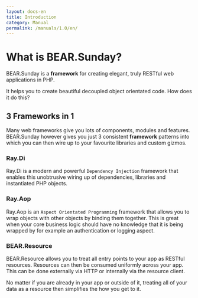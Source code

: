 ```yaml
---
layout: docs-en
title: Introduction
category: Manual
permalink: /manuals/1.0/en/
---
```

# What is BEAR.Sunday?

BEAR.Sunday is a **framework** for creating elegant, truly RESTful web applications in PHP.

It helps you to create beautiful decoupled object orientated code. How does it do this?

## 3 Frameworks in 1

Many web frameworks give you lots of components, modules and features. BEAR.Sunday however gives you just 3 consistent **framework** patterns into which you can then wire up to your favourite libraries and custom gizmos.

### Ray.Di

Ray.Di is a modern and powerful `Dependency Injection` framework that enables this unobtrusive wiring up of dependencies, libraries and instantiated PHP objects.

### Ray.Aop

Ray.Aop is an `Aspect Orientated Programming` framework that allows you to wrap objects with other objects by binding them together. This is great when your core business logic should have no knowledge that it is being wrapped by for example an authentication or logging aspect.


### BEAR.Resource

BEAR.Resource allows you to treat all entry points to your app as RESTful resources. Resources can then be consumed uniformly across your app. This can be done externally via HTTP or internally via the resource client. 

No matter if you are already in your app or outside of it, treating all of your data as a resource then simplifies the how you get to it.

